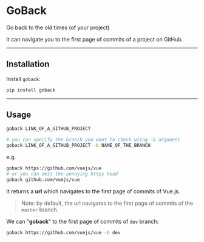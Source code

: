 # GoBack
Go back to the old times (of your project)

It can navigate you to the first page of commits of a project on GitHub.

---

## Installation
Install `goback`:

```bash
pip install goback
```

---

## Usage
```bash
goback LINK_OF_A_GITHUB_PROJECT

# you can specify the branch you want to check using -b argument
goback LINK_OF_A_GITHUB_PROJECT -b NAME_OF_THE_BRANCH
```
e.g.
```bash
goback https://github.com/vuejs/vue
# or you can omit the annoying https head
goback github.com/vuejs/vue
```
It returns a **url** which navigates to the first page of commits of Vue.js.
> Note: by default, the url navigates to the first page of commits of the `master` branch.

We can "**goback**" to the first page of commits of `dev` branch:
```bash
goback https://github.com/vuejs/vue -b dev
```
